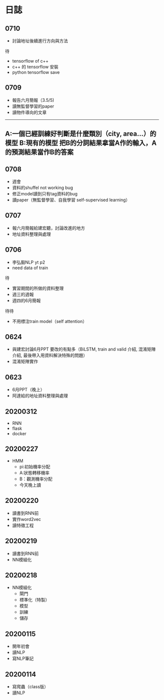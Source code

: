 # 日誌

## 0710

- 討論地址後續進行方向與方法

待

- tensorflow of c++
- c++ 的 tensorflow 安裝
- python tensorflow save

## 0709

- 報告六月簡報（3.5/5)
- 讀無監督學習的paper
- 讀物件導向的文章

---

A:一個已經訓練好判斷是什麼類別（city, area...）的模型
B:現有的模型
把B的分詞結果拿當A作的輸入，A的預測結果當作B的答案
---

## 0708

- 週會
- 資料的shuffel not working bug
- 修正model讀到只有tag資料的bug
- 讀paper（無監督學習、自我學習 self-supervised learning）

## 0707

- 報六月簡報給建宏聽，討論改進的地方
- 地址資料整理與處理

## 0706

- 李弘毅NLP yt p2
- need data of train

待

- 實習期間的所做的資料整理
- 週三的週報
- 週四的6月簡報
  
待待

- 不用標注train model（self attention）

## 0624

- 與建宏討論6月PPT
  要改的有點多（BiLSTM, train and valid 介紹, 混淆矩陣介紹, 最後帶入用資料解決特殊的問題）
- 混淆矩陣實作

## 0623

- 6月PPT（晚上）
- 阿達給的地址資料整理與處理

## 20200312

- RNN
- flask
- docker

## 20200227

- HMM
  - pi:初始機率分配
  - A:狀態轉移機率
  - B：觀測機率分配
  - 今天晚上讀

## 20200220

- 讀書到RNN前
- 實作word2vec
- 讀特徵工程

## 20200219

- 讀書到RNN前
- NN模組化

## 20200218

- NN模組化
  - 閘門
  - 標準化（特製）
  - 模型
  - 訓練
  - 儲存

## 20200115

- 開年初會
- 讀NLP
- 寫NLP筆記

## 20200114

- 寫爬蟲（class版）
- 讀NLP
